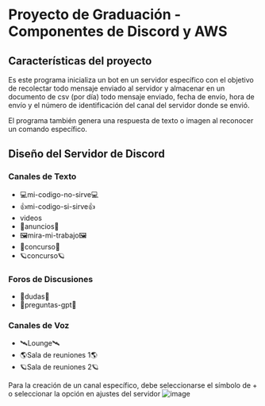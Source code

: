 # Proyecto de Graduación - Componentes de Discord y AWS

## Características del proyecto
Es este programa inicializa un bot en un servidor específico con el objetivo de recolectar todo mensaje enviado al servidor y almacenar en un documento de csv (por día) todo mensaje enviado, fecha de envío, hora de envío y el número de identificación del canal del servidor donde se envió.

El programa también genera una respuesta de texto o imagen al reconocer un comando específico.


## Diseño del Servidor de Discord

### Canales de Texto
* 💻mi-codigo-no-sirve💻
* 👍mi-codigo-si-sirve👍
* videos
* 📣anuncios📣
* 🖼mira-mi-trabajo🖼
* 🚀concurso🚀
* 🪐concurso🪐

### Foros de Discusiones
* 🤷dudas🤷
* 🤖preguntas-gpt🤖

### Canales de Voz
* 🛰Lounge🛰
* 🌎Sala de reuniones 1🌎
* 🪐Sala de reuniones 2🪐

Para la creación de un canal específico, debe seleccionarse el símbolo de + o seleccionar la opción en ajustes del servidor
![image](https://github.com/T0N1R/Proyecto-Graduaci-n/assets/35511339/28a98753-7759-4ad9-a3d3-32c54a54698a)

